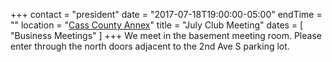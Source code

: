 +++
contact = "president"
date = "2017-07-18T19:00:00-05:00"
endTime = ""
location = "[Cass County Annex](/places/cass-county-annex/)"
title = "July Club Meeting"
dates = [ "Business Meetings" ]
+++
We meet in the basement meeting room. Please enter through the north
doors adjacent to the 2nd Ave S parking lot.


